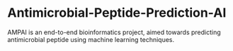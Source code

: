 # Antimicrobial-Peptide-Prediction-AI
AMPAI is an end-to-end bioinformatics project, aimed towards predicting antimicrobial peptide using machine learning techniques. 
